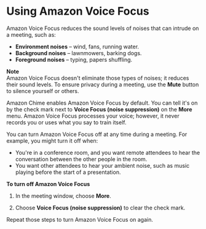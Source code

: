 # Using Amazon Voice Focus<a name="voice-focus"></a>

Amazon Voice Focus reduces the sound levels of noises that can intrude on a meeting, such as: 
+ **Environment noises** – wind, fans, running water\.
+ **Background noises** – lawnmowers, barking dogs\.
+ **Foreground noises** – typing, papers shuffling\.

**Note**  
Amazon Voice Focus doesn't eliminate those types of noises; it reduces their sound levels\. To ensure privacy during a meeting, use the **Mute** button to silence yourself or others\.

Amazon Chime enables Amazon Voice Focus by default\. You can tell it's on by the check mark next to **Voice Focus \(noise suppression\)** on the **More** menu\. Amazon Voice Focus processes your voice; however, it never records you or uses what you say to train itself\.

You can turn Amazon Voice Focus off at any time during a meeting\. For example, you might turn it off when:
+ You're in a conference room, and you want remote attendees to hear the conversation between the other people in the room\.
+ You want other attendees to hear your ambient noise, such as music playing before the start of a presentation\.

**To turn off Amazon Voice Focus**

1. In the meeting window, choose **More**\.

1. Choose **Voice Focus \(noise suppression\)** to clear the check mark\.

Repeat those steps to turn Amazon Voice Focus on again\.
